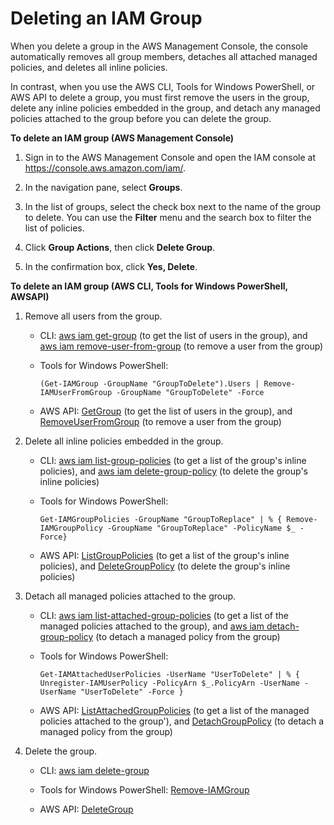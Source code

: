 # Deleting an IAM Group<a name="id_groups_manage_delete"></a>

When you delete a group in the AWS Management Console, the console automatically removes all group members, detaches all attached managed policies, and deletes all inline policies\. 

In contrast, when you use the AWS CLI, Tools for Windows PowerShell, or AWS API to delete a group, you must first remove the users in the group, delete any inline policies embedded in the group, and detach any managed policies attached to the group before you can delete the group\. 

**To delete an IAM group \(AWS Management Console\)**

1. Sign in to the AWS Management Console and open the IAM console at [https://console\.aws\.amazon\.com/iam/](https://console.aws.amazon.com/iam/)\.

1. In the navigation pane, select **Groups**\. 

1. In the list of groups, select the check box next to the name of the group to delete\. You can use the **Filter** menu and the search box to filter the list of policies\. 

1. Click **Group Actions**, then click **Delete Group**\.

1. In the confirmation box, click **Yes, Delete**\.

**To delete an IAM group \(AWS CLI, Tools for Windows PowerShell, AWSAPI\)**

1. Remove all users from the group\.

   + CLI: [aws iam get\-group](http://docs.aws.amazon.com/cli/latest/reference/iam/get-group.html) \(to get the list of users in the group\), and [aws iam remove\-user\-from\-group](http://docs.aws.amazon.com/cli/latest/reference/iam/remove-user-from-group.html) \(to remove a user from the group\) 

   + Tools for Windows PowerShell: 

     ```
     (Get-IAMGroup -GroupName "GroupToDelete").Users | Remove-IAMUserFromGroup -GroupName "GroupToDelete" -Force
     ```

   + AWS API: [GetGroup](http://docs.aws.amazon.com/IAM/latest/APIReference/API_GetGroup.html) \(to get the list of users in the group\), and [RemoveUserFromGroup](http://docs.aws.amazon.com/IAM/latest/APIReference/API_RemoveUserFromGroup.html) \(to remove a user from the group\) 

1. Delete all inline policies embedded in the group\.

   + CLI: [aws iam list\-group\-policies](http://docs.aws.amazon.com/cli/latest/reference/iam/list-group-policies.html) \(to get a list of the group's inline policies\), and [aws iam delete\-group\-policy](http://docs.aws.amazon.com/cli/latest/reference/iam/delete-group-policy.html) \(to delete the group's inline policies\) 

   + Tools for Windows PowerShell: 

     ```
     Get-IAMGroupPolicies -GroupName "GroupToReplace" | % { Remove-IAMGroupPolicy -GroupName "GroupToReplace" -PolicyName $_ -Force}
     ```

   +  AWS API: [ListGroupPolicies](http://docs.aws.amazon.com/IAM/latest/APIReference/API_ListGroupPolicies.html) \(to get a list of the group's inline policies\), and [DeleteGroupPolicy](http://docs.aws.amazon.com/IAM/latest/APIReference/API_DeleteGroupPolicy.html) \(to delete the group's inline policies\) 

1. Detach all managed policies attached to the group\.

   + CLI: [aws iam list\-attached\-group\-policies](http://docs.aws.amazon.com/cli/latest/reference/iam/list-attached-group-policies.html) \(to get a list of the managed policies attached to the group\), and [aws iam detach\-group\-policy](http://docs.aws.amazon.com/cli/latest/reference/iam/detach-group-policy.html) \(to detach a managed policy from the group\) 

   + Tools for Windows PowerShell: 

     ```
     Get-IAMAttachedUserPolicies -UserName "UserToDelete" | % { Unregister-IAMUserPolicy -PolicyArn $_.PolicyArn -UserName -UserName "UserToDelete" -Force }
     ```

   + AWS API: [ListAttachedGroupPolicies](http://docs.aws.amazon.com/IAM/latest/APIReference/API_ListAttachedGroupPolicies.html) \(to get a list of the managed policies attached to the group'\), and [DetachGroupPolicy](http://docs.aws.amazon.com/IAM/latest/APIReference/API_DetachGroupPolicy.html) \(to detach a managed policy from the group\)

1. Delete the group\.

   + CLI: [aws iam delete\-group](http://docs.aws.amazon.com/cli/latest/reference/iam/delete-group.html)

   + Tools for Windows PowerShell: [Remove\-IAMGroup](http://docs.aws.amazon.com/powershell/latest/reference/Index.html?page=Remove-IAMGroup.html&tocid=Remove-IAMGroup)

   + AWS API: [DeleteGroup](http://docs.aws.amazon.com/IAM/latest/APIReference/API_DeleteGroup.html) 